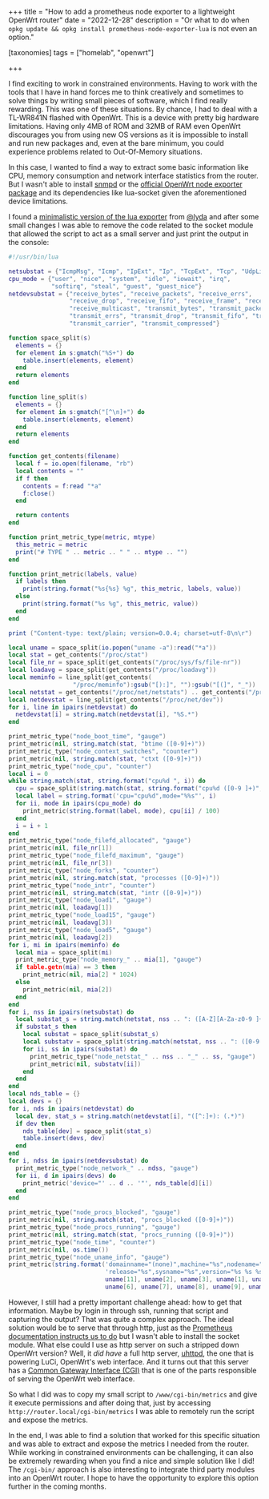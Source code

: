 +++
title = "How to add a prometheus node exporter to a lightweight OpenWrt router"
date = "2022-12-28"
description = "Or what to do when `opkg update && opkg install prometheus-node-exporter-lua` is not even an option."

[taxonomies]
tags = ["homelab", "openwrt"]

+++

I find exciting to work in constrained environments. Having to work with the tools that I have in hand forces me to think creatively and sometimes to solve things by writing small pieces of software, which I find really rewarding. This was one of these situations. By chance, I had to deal with a TL-WR841N flashed with OpenWrt. This is a device with pretty big hardware limitations. Having only 4MB of ROM and 32MB of RAM even OpenWrt discourages you from using new OS versions as it is impossible to install and run new packages and, even at the bare minimum, you could experience problems related to Out-Of-Memory situations.

In this case, I wanted to find a way to extract some basic information like CPU, memory consumption and network interface statistics from the router. But I wasn't able to install [snmpd](https://openwrt.org/packages/pkgdata/snmpd) or the [official OpenWrt node exporter package](https://openwrt.org/packages/pkgdata/prometheus-node-exporter-lua) and its dependencies like lua-socket given the aforementioned device limitations.

I found a [minimalistic version of the lua exporter](https://gist.github.com/lyda/ba33d229a1c01fc5e445) from [@lyda](https://github.com/lyda) and after some small changes I was able to remove the code related to the socket module that allowed the script to act as a small server and just print the output in the console:

```lua
#!/usr/bin/lua

netsubstat = {"IcmpMsg", "Icmp", "IpExt", "Ip", "TcpExt", "Tcp", "UdpLite", "Udp"}
cpu_mode = {"user", "nice", "system", "idle", "iowait", "irq",
            "softirq", "steal", "guest", "guest_nice"}
netdevsubstat = {"receive_bytes", "receive_packets", "receive_errs",
                 "receive_drop", "receive_fifo", "receive_frame", "receive_compressed",
                 "receive_multicast", "transmit_bytes", "transmit_packets",
                 "transmit_errs", "transmit_drop", "transmit_fifo", "transmit_colls",
                 "transmit_carrier", "transmit_compressed"}

function space_split(s)
  elements = {}
  for element in s:gmatch("%S+") do
    table.insert(elements, element)
  end
  return elements
end

function line_split(s)
  elements = {}
  for element in s:gmatch("[^\n]+") do
    table.insert(elements, element)
  end
  return elements
end

function get_contents(filename)
  local f = io.open(filename, "rb")
  local contents = ""
  if f then
    contents = f:read "*a"
    f:close()
  end

  return contents
end

function print_metric_type(metric, mtype)
  this_metric = metric
  print("# TYPE " .. metric .. " " .. mtype .. "")
end

function print_metric(labels, value)
  if labels then
    print(string.format("%s{%s} %g", this_metric, labels, value))
  else
    print(string.format("%s %g", this_metric, value))
  end
end

print ("Content-type: text/plain; version=0.0.4; charset=utf-8\n\r")

local uname = space_split(io.popen("uname -a"):read("*a"))
local stat = get_contents("/proc/stat")
local file_nr = space_split(get_contents("/proc/sys/fs/file-nr"))
local loadavg = space_split(get_contents("/proc/loadavg"))
local meminfo = line_split(get_contents(
                  "/proc/meminfo"):gsub("[):]", ""):gsub("[(]", "_"))
local netstat = get_contents("/proc/net/netstats") .. get_contents("/proc/net/snmp")
local netdevstat = line_split(get_contents("/proc/net/dev"))
for i, line in ipairs(netdevstat) do
  netdevstat[i] = string.match(netdevstat[i], "%S.*")
end

print_metric_type("node_boot_time", "gauge")
print_metric(nil, string.match(stat, "btime ([0-9]+)"))
print_metric_type("node_context_switches", "counter")
print_metric(nil, string.match(stat, "ctxt ([0-9]+)"))
print_metric_type("node_cpu", "counter")
local i = 0
while string.match(stat, string.format("cpu%d ", i)) do
  cpu = space_split(string.match(stat, string.format("cpu%d ([0-9 ]+)", i)))
  local label = string.format('cpu="cpu%d",mode="%%s"', i)
  for ii, mode in ipairs(cpu_mode) do
    print_metric(string.format(label, mode), cpu[ii] / 100)
  end
  i = i + 1
end
print_metric_type("node_filefd_allocated", "gauge")
print_metric(nil, file_nr[1])
print_metric_type("node_filefd_maximum", "gauge")
print_metric(nil, file_nr[3])
print_metric_type("node_forks", "counter")
print_metric(nil, string.match(stat, "processes ([0-9]+)"))
print_metric_type("node_intr", "counter")
print_metric(nil, string.match(stat, "intr ([0-9]+)"))
print_metric_type("node_load1", "gauge")
print_metric(nil, loadavg[1])
print_metric_type("node_load15", "gauge")
print_metric(nil, loadavg[3])
print_metric_type("node_load5", "gauge")
print_metric(nil, loadavg[2])
for i, mi in ipairs(meminfo) do
  local mia = space_split(mi)
  print_metric_type("node_memory_" .. mia[1], "gauge")
  if table.getn(mia) == 3 then
    print_metric(nil, mia[2] * 1024)
  else
    print_metric(nil, mia[2])
  end
end
for i, nss in ipairs(netsubstat) do
  local substat_s = string.match(netstat, nss .. ": ([A-Z][A-Za-z0-9 ]+)")
  if substat_s then
    local substat = space_split(substat_s)
    local substatv = space_split(string.match(netstat, nss .. ": ([0-9 -]+)"))
    for ii, ss in ipairs(substat) do
      print_metric_type("node_netstat_" .. nss .. "_" .. ss, "gauge")
      print_metric(nil, substatv[ii])
    end
  end
end
local nds_table = {}
local devs = {}
for i, nds in ipairs(netdevstat) do
  local dev, stat_s = string.match(netdevstat[i], "([^:]+): (.*)")
  if dev then
    nds_table[dev] = space_split(stat_s)
    table.insert(devs, dev)
  end
end
for i, ndss in ipairs(netdevsubstat) do
  print_metric_type("node_network_" .. ndss, "gauge")
  for ii, d in ipairs(devs) do
    print_metric('device="' .. d .. '"', nds_table[d][i])
  end
end

print_metric_type("node_procs_blocked", "gauge")
print_metric(nil, string.match(stat, "procs_blocked ([0-9]+)"))
print_metric_type("node_procs_running", "gauge")
print_metric(nil, string.match(stat, "procs_running ([0-9]+)"))
print_metric_type("node_time", "counter")
print_metric(nil, os.time())
print_metric_type("node_uname_info", "gauge")
print_metric(string.format('domainname="(none)",machine="%s",nodename="%s",' ..
                           'release="%s",sysname="%s",version="%s %s %s %s %s %s %s"',
                           uname[11], uname[2], uname[3], uname[1], uname[4], uname[5],
                           uname[6], uname[7], uname[8], uname[9], uname[10]), 1)
```

However, I still had a pretty important challenge ahead: how to get that information. Maybe by login in through ssh, running that script and capturing the output? That was quite a complex approach. The ideal solution would be to serve that through http, just as the [Prometheus documentation instructs us to do](https://prometheus.io/docs/instrumenting/writing_exporters/) but I wasn't able to install the socket module. What else could I use as http server on such a stripped down OpenWrt version? Well, it _did have_ a full http server, [uhttpd](https://openwrt.org/docs/guide-user/services/webserver/http.uhttpd), the one that is powering LuCi, OpenWrt's web interface. And it turns out that this server has a [Common Gateway Interface (CGI)](https://en.wikipedia.org/wiki/Common_Gateway_Interface) that is one of the parts responsible of serving the OpenWrt web interface.

So what I did was to copy my small script to `/www/cgi-bin/metrics` and give it execute permissions and after doing that, just by accessing `http://router.local/cgi-bin/metrics` I was able to remotely run the script and expose the metrics.

In the end, I was able to find a solution that worked for this specific situation and was able to extract and expose the metrics I needed from the router. While working in constrained environments can be challenging, it can also be extremely rewarding when you find a nice and simple solution like I did! The `/cgi-bin/` approach is also interesting to integrate third party modules into an OpenWrt router. I hope to have the opportunity to explore this option further in the coming months.
